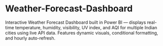 # Weather-Forecast-Dashboard
Interactive Weather Forecast Dashboard built in Power BI — displays real-time temperature, humidity, visibility, UV index, and AQI for multiple Indian cities using live API data. Features dynamic visuals, conditional formatting, and hourly auto-refresh.
